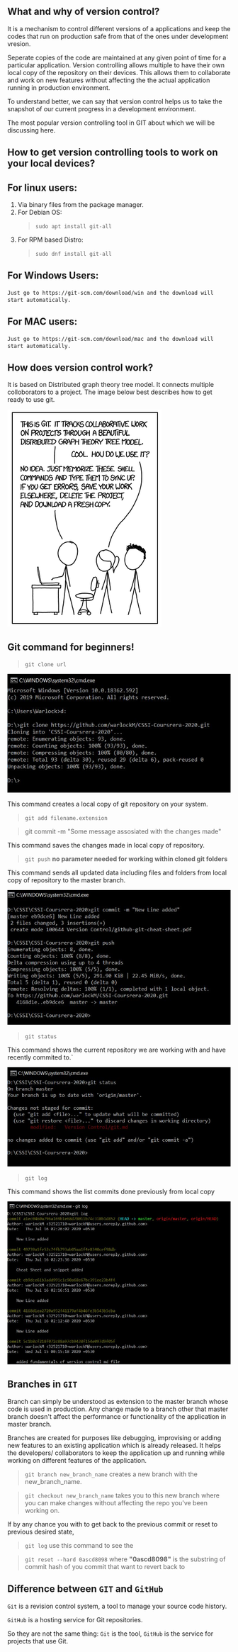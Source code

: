 What and why of version control?
---------------------------------

It is a mechanism to control different versions of a applications and 
keep the codes that run on production safe from that of the ones
under development vresion.

Seperate copies of the code are maintained at any given point of time for a particular application.
Version controlling allows multiple to have their own local copy of the repository on their devices.
This allows them to collaborate and work on new features without affecting the the actual application
running in production environment.

To understand better, we can say that version control helps us to take the snapshot of our current 
progress in a development environment.

The most popular version controlling tool in GIT about which we will be discussing here.

How to get version controlling tools to work on your local devices?
--------------------------------------------------------------------

For linux users:
-----------------
1. Via binary files from the package manager.
2. For Debian OS:
	>`sudo apt install git-all`
3. For RPM based Distro:
	>`sudo dnf install git-all`
	
For Windows Users:
------------------
	Just go to https://git-scm.com/download/win and the download will start automatically.
	
For MAC users:
---------------
	Just go to https://git-scm.com/download/mac and the download will start automatically.
	
How does version control work?
-------------------------------
It is based on Distributed graph theory tree model. It connects multiple colloborators to a project.
The image below best describes how to get ready to use git.

![](GitSimplified.png)

Git command for beginners!
---------------------------
>`git clone url`

![](Images/Example4.JPG)

This command creates a local copy of git repository on your system.

>`git add filename.extension`


>git commit -m "Some message assosiated with the changes made"

This command saves the changes made in local copy of repository.

>`git push`
**no parameter needed for working within cloned git folders**

This command sends all updated data including files and folders from local copy of repository 
to the master branch.

![](Images/Example.JPG)

>`git status`

This command shows the current repository we are working with and have recently commited to.`

![](Images/Example2.JPG)

>`git log`

This command shows the list commits done previously from local copy

![](Images/Example3.JPG)

Branches in `GIT`
-----------------
Branch can simply be understood as extension to the master branch whose code is used in production.
Any change made to a branch other that master branch doesn't affect the performance or functionality
of the application in master branch.

Branches are created for purposes like debugging, improvising or adding new features to an existing application
which is already released. It helps the developers/ collaborators to keep the application up and running while working on different
features of the application.

>`git branch new_branch_name` creates a new branch with the new_branch_name.

>`git checkout new_branch_name` takes you to this new branch where you can make changes without affecting the repo you've been working on.

If by any chance you with to get back to the previous commit or reset to previous desired state,

>`git log` use this command to see the

>`git reset --hard 0ascd8098` where **"0ascd8098"** is the substring of commit hash of you commit that want to revert back to

Difference between `GIT` and `GitHub`
-----------------------------------
`Git` is a revision control system, a tool to manage your source code history.

`GitHub` is a hosting service for Git repositories.

So they are not the same thing: `Git` is the tool, `GitHub` is the service for projects that use Git.

